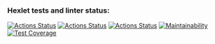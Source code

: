 ### Hexlet tests and linter status:
[![Actions Status](https://github.com/warpedrhubarb/frontend-project-lvl3/workflows/hexlet-check/badge.svg)](https://github.com/warpedrhubarb/frontend-project-lvl3/actions)
[![Actions Status](https://github.com/warpedrhubarb/frontend-project-lvl3/workflows/tests/badge.svg)](https://github.com/warpedrhubarb/frontend-project-lvl3/actions)
[![Actions Status](https://github.com/warpedrhubarb/frontend-project-lvl3/workflows/linter/badge.svg)](https://github.com/warpedrhubarb/frontend-project-lvl3/actions)
[![Maintainability](https://api.codeclimate.com/v1/badges/87190a19494420cb7e9b/maintainability)](https://codeclimate.com/github/warpedrhubarb/frontend-project-lvl3/maintainability)
[![Test Coverage](https://api.codeclimate.com/v1/badges/87190a19494420cb7e9b/test_coverage)](https://codeclimate.com/github/warpedrhubarb/frontend-project-lvl3/test_coverage)
